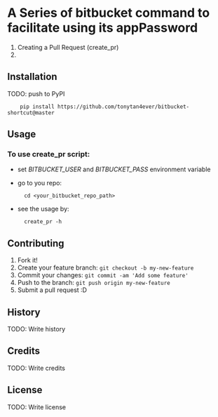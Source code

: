 # A Series of bitbucket command to facilitate using its appPassword

1. Creating a Pull Request (create_pr)
2. 

## Installation

TODO: push to PyPI

        pip install https://github.com/tonytan4ever/bitbucket-shortcut@master

## Usage

### To use create_pr script:

* set _BITBUCKET_USER_ and _BITBUCKET_PASS_ environment variable
* go to you repo:

        cd <your_bitbucket_repo_path>

* see the usage by:
 
        create_pr -h



 

## Contributing

1. Fork it!
2. Create your feature branch: `git checkout -b my-new-feature`
3. Commit your changes: `git commit -am 'Add some feature'`
4. Push to the branch: `git push origin my-new-feature`
5. Submit a pull request :D

## History

TODO: Write history

## Credits

TODO: Write credits

## License

TODO: Write license